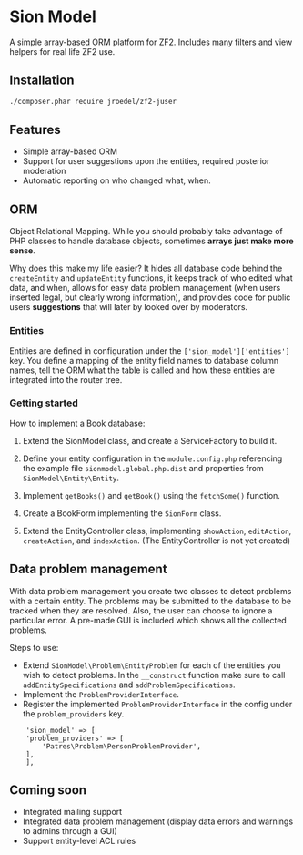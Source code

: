 # Sion Model

A simple array-based ORM platform for ZF2. Includes many filters and view helpers for real life ZF2 use. 

## Installation

```bash
./composer.phar require jroedel/zf2-juser
```

## Features

* Simple array-based ORM
* Support for user suggestions upon the entities, required posterior moderation
* Automatic reporting on who changed what, when.

## ORM

Object Relational Mapping. While you should probably take advantage of PHP classes to handle 
database objects, sometimes **arrays just make more sense**. 

Why does this make my life easier? It hides all database code behind the `createEntity` and `updateEntity`
functions, it keeps track of who edited what data, and when, allows for easy data problem management (when
users inserted legal, but clearly wrong information), and provides code for public users **suggestions** 
that will later by looked over by moderators.

### Entities

Entities are defined in configuration under the `['sion_model']['entities']` key. You define a
mapping of the entity field names to database column names, tell the ORM what the table is called 
and how these entities are integrated into the router tree.

### Getting started

How to implement a Book database:

1. Extend the SionModel class, and create a ServiceFactory to build it.

2. Define your entity configuration in the `module.config.php` referencing the example file `sionmodel.global.php.dist` 
and properties from `SionModel\Entity\Entity`.

3. Implement `getBooks()` and `getBook()` using the `fetchSome()` function. 

4. Create a BookForm implementing the `SionForm` class. 

5. Extend the EntityController class, implementing `showAction`, `editAction`, `createAction`, and `indexAction`.
	(The EntityController is not yet created)

## Data problem management

With data problem management you create two classes to detect problems with a certain 
entity. The problems may be submitted to the database to be tracked when they are 
resolved. Also, the user can choose to ignore a particular error. A pre-made GUI is 
included which shows all the collected problems. 

Steps to use:

* Extend `SionModel\Problem\EntityProblem` for each of the entities you wish to detect problems.
In the `__construct` function make sure to call `addEntitySpecifications` and 
`addProblemSpecifications`.
* Implement the `ProblemProviderInterface`. 
* Register the implemented `ProblemProviderInterface` in the config under the 
`problem_providers` key.
```
    'sion_model' => [
	'problem_providers' => [
	    'Patres\Problem\PersonProblemProvider',
	],
    ],
```

## Coming soon

* Integrated mailing support
* Integrated data problem management (display data errors and warnings to admins through a GUI)
* Support entity-level ACL rules
